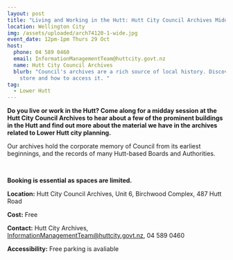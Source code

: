 ```yaml
---
layout: post
title: "Living and Working in the Hutt: Hutt City Council Archives Midday Talk"
location: Wellington City
img: /assets/uploaded/arch74120-1-wide.jpg
event_date: 12pm-1pm Thurs 29 Oct
host:
  phone: 04 589 0460
  email: InformationManagementTeam@huttcity.govt.nz
  name: Hutt City Council Archives
  blurb: "Council's archives are a rich source of local history. Discover what we
    store and how to access it. "
tag:
  - Lower Hutt
---
```

**Do you live or work in the Hutt? Come along for a midday session at the Hutt City Council Archives to hear about a few of the prominent buildings in the Hutt and find out more about the material we have in the archives related to Lower Hutt city planning.** 

Our archives hold the corporate memory of Council from its earliest beginnings, and the records of many Hutt-based Boards and Authorities.



<br>

**Booking is essential as spaces are limited.**

**Location:** Hutt City Council Archives, Unit 6, Birchwood Complex, 487 Hutt Road

**Cost:** Free

**Contact:** Hutt City Archives, InformationManagementTeam@huttcity.govt.nz, 04 589 0460

**Accessibility:** Free parking is avaliable